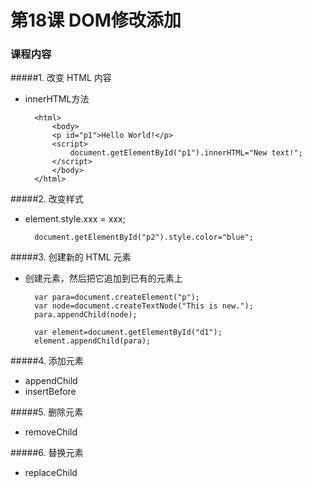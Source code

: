 

# 第18课 DOM修改添加
### 课程内容
#####1. 改变 HTML 内容
- innerHTML方法

		<html>
			<body>
			<p id="p1">Hello World!</p>
			<script>
				document.getElementById("p1").innerHTML="New text!";
			</script>
			</body>
		</html>


#####2. 改变样式
- element.style.xxx = xxx;

		document.getElementById("p2").style.color="blue";
		
		
#####3. 创建新的 HTML 元素
- 创建元素，然后把它追加到已有的元素上

		var para=document.createElement("p");
		var node=document.createTextNode("This is new.");
		para.appendChild(node);

		var element=document.getElementById("d1");
		element.appendChild(para);
		

#####4. 添加元素	
- appendChild
- insertBefore

#####5. 删除元素
- removeChild



#####6. 替换元素
- replaceChild

